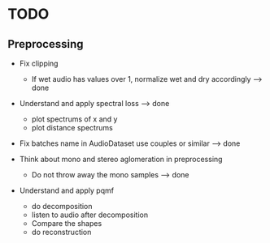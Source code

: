 # TODO

## Preprocessing

- Fix clipping
    - If wet audio has values over 1, normalize wet and dry accordingly --> done 

- Understand and apply spectral loss --> done
    - plot spectrums of x and y
    - plot distance spectrums

- Fix batches name in AudioDataset use couples or similar --> done
- Think about mono and stereo aglomeration in preprocessing
    - Do not throw away the mono samples --> done

- Understand and apply pqmf
    - do decomposition
    - listen to audio after decomposition
    - Compare the shapes
    - do reconstruction
